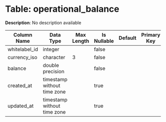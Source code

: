 # Table: operational_balance

**Description**: No description available

| Column Name | Data Type | Max Length | Is Nullable | Default | Primary Key | Foreign Key |
|-------------|-----------|------------|-------------|---------|-------------|-------------|
| whitelabel_id | integer |  | false |  |  | whitelabels |
| currency_iso | character | 3 | false |  |  | currencies |
| balance | double precision |  | false |  |  |  |
| created_at | timestamp without time zone |  | true |  |  |  |
| updated_at | timestamp without time zone |  | true |  |  |  |
